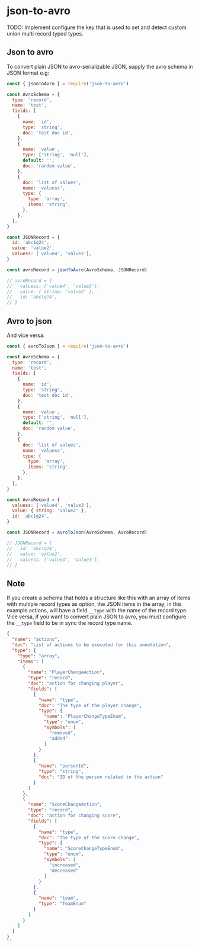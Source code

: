 # json-to-avro

TODO:
Implement configure the key that is used to set and detect custom union multi record typed types.

## Json to avro

To convert plain JSON to avro-serializable JSON, supply the avro schema in JSON format e.g:

```javascript
const { jsonToAvro } = require('json-to-avro')

const AvroSchema = {
  type: 'record',
  name: 'test',
  fields: [
    {
      name: 'id',
      type: 'string',
      doc: 'test doc id',
    },
    {
      name: 'value',
      type: ['string', 'null'],
      default: '',
      doc: 'random value',
    },
    {
      doc: 'list of values',
      name: 'valuess',
      type: {
        type: 'array',
        items: 'string',
      },
    },
  ],
}

const JSONRecord = {
  id: 'abc1q24',
  value: 'value2',
  valuess: ['value4', 'value3'],
}

const avroRecord = jsonToAvro(AvroSchema, JSONRecord)

// avroRecord = {
//   valuess: ['value4', 'value3'],
//   value: { string: 'value2' },
//   id: 'abc1q24',
// }
```
## Avro to json

And vice versa.

```javascript
const { avroToJson } = require('json-to-avro')

const AvroSchema = {
  type: 'record',
  name: 'test',
  fields: [
    {
      name: 'id',
      type: 'string',
      doc: 'test doc id',
    },
    {
      name: 'value',
      type: ['string', 'null'],
      default: '',
      doc: 'random value',
    },
    {
      doc: 'list of values',
      name: 'valuess',
      type: {
        type: 'array',
        items: 'string',
      },
    },
  ],
}

const AvroRecord = {
  valuess: ['value4', 'value3'],
  value: { string: 'value2' },
  id: 'abc1q24',
}

const JSONRecord = avroToJson(AvroSchema, AvroRecord)

// JSONRecord = {
//   id: 'abc1q24',
//   value: 'value2',
//   valuess: ['value4', 'value3'],
// }

```

## Note

If you create a schema that holds a structure like this with an array of items with multiple record types as option, the JSON items in the array, in this example actions, will have a field ```__type``` with the name of the record type. Vice versa, if you want to convert plain JSON to avro, you must configure the ```__type``` field to be in sync the record type name.
```json
{
  "name": "actions",
  "doc": "List of actions to be executed for this annotation",
  "type": {
    "type": "array",
    "items": [
      {
        "name": "PlayerChangeAction",
        "type": "record",
        "doc": "action for changing player",
        "fields": [
          {
            "name": "type",
            "doc": "The type of the player change",
            "type": {
              "name": "PlayerChangeTypeEnum",
              "type": "enum",
              "symbols": [
                "removed",
                "added"
              ]
            }
          },
          {
            "name": "personId",
            "type": "string",
            "doc": "ID of the person related to the action"
          }
        ]
      },
      {
        "name": "ScoreChangeAction",
        "type": "record",
        "doc": "action for changing score",
        "fields": [
          {
            "name": "type",
            "doc": "The type of the score change",
            "type": {
              "name": "ScoreChangeTypeEnum",
              "type": "enum",
              "symbols": [
                "increased",
                "decreased"
              ]
            }
          },
          {
            "name": "team",
            "type": "TeamEnum"
          }
        ]
      }
    ]
  }
}
``